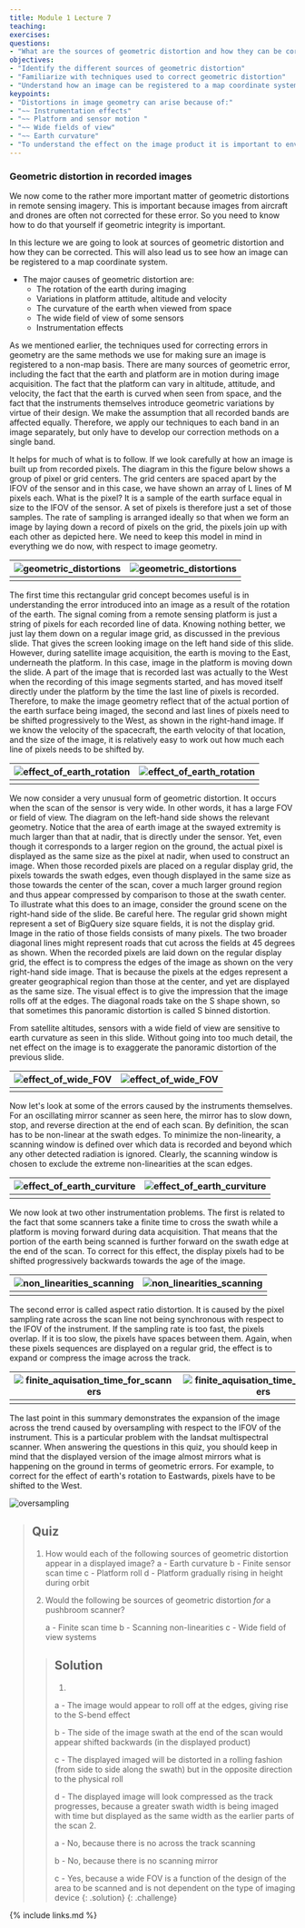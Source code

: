 ```yaml
---
title: Module 1 Lecture 7
teaching: 
exercises:
questions:
- "What are the sources of geometric distortion and how they can be corrected?"
objectives:
- "Identify the different sources of geometric distortion"
- "Familiarize with techniques used to correct geometric distortion"
- "Understand how an image can be registered to a map coordinate system."
keypoints:
- "Distortions in image geometry can arise because of:"
- "~~ Instrumentation effects"
- "~~ Platform and sensor motion "
- "~~ Wide fields of view"
- "~~ Earth curvature"
- "To understand the effect on the image product it is important to envisage the pixels laid down on a rectangular grid.  The result is often opposite to what might be expected.  For example, if the sampling rate across  a scan line is too fast, so that the recorded IF0Vs overlap, the recorded image ls too broad, not too narrow"
---
```


### Geometric distortion in recorded images

We now come to the rather more important matter of geometric distortions in remote sensing imagery. This is important because images from aircraft and drones are often not corrected for these error. So you need to know how to do that yourself if geometric integrity is important. 

In this lecture we are going to look at sources of geometric distortion and how they can be corrected. This will also lead us to see how an image can be registered to a map coordinate system.

 

- The major causes of geometric distortion are:
  - The rotation of the earth during imaging
  - Variations in platform attitude, altitude and velocity
  - The curvature of the earth  when viewed from space
  - The wide field of view of some sensors
  - Instrumentation effects

As we mentioned earlier, the techniques used for correcting errors in geometry are the same methods we use for making sure an image is registered to a non-map basis. There are many sources of geometric error, including the fact that the earth and platform are in motion during image acquisition. The fact that the platform can vary in altitude, attitude, and velocity, the fact that the earth is curved when seen from space, and the fact that the instruments themselves introduce geometric variations by virtue of their design. We make the assumption that all recorded bands are affected equally. Therefore, we apply our techniques to each band in an image separately, but only have to develop our correction methods on a single band. 

It helps for much of what is to follow. If we look carefully at how an image is built up from recorded pixels. The diagram in this the figure below shows a group of pixel or grid centers. The grid centers are spaced apart by the IFOV of the sensor and in this case, we have shown an array of L lines of M pixels each. What is the pixel? It is a sample of the earth surface equal in size to the IFOV of the sensor. A set of pixels is therefore just a set of those samples. The rate of sampling is arranged ideally so that when we form an image by laying down a record of pixels on the grid, the pixels join up with each other as depicted here. We need to keep this model in mind in everything we do now, with respect to image geometry. 

| ![geometric_distortions](..\fig\Lec_7\geometric_distortions.gif) | ![geometric_distortions](..\fig\Lec_7\geometric_distortions.png) |
| ------------------------------------------------------------ | ------------------------------------------------------------ |
|                                                              |                                                              |



The first time this rectangular grid concept becomes useful is in understanding the error introduced into an image as a result of the rotation of the earth. The signal coming from a remote sensing platform is just a string of pixels for each recorded line of data. Knowing nothing better, we just lay them down on a regular image grid, as discussed in the previous slide. That gives the screen looking image on the left hand side of this slide. However, during satellite image acquisition, the earth is moving to the East, underneath the platform. In this case, image in the platform is moving down the slide. A part of the image that is recorded last was actually to the West when the recording of this image segments started, and has moved itself directly under the platform by the time the last line of pixels is recorded. Therefore, to make the image geometry reflect that of the actual portion of the earth surface being imaged, the second and last lines of pixels need to be shifted progressively to the West, as shown in the right-hand image. If we know the velocity of the spacecraft, the earth velocity of that location, and the size of the image, it is relatively easy to work out how much each line of pixels needs to be shifted by. 

| ![effect_of_earth_rotation](..\fig\Lec_7\effect_of_earth_rotation.gif) | ![effect_of_earth_rotation](..\fig\Lec_7\effect_of_earth_rotation.png) |
| ------------------------------------------------------------ | ------------------------------------------------------------ |
|                                                              |                                                              |

We now consider a very unusual form of geometric distortion. It occurs when the scan of the sensor is very wide. In other words, it has a large FOV or field of view. The diagram on the left-hand side shows the relevant geometry. Notice that the area of earth image at the swayed extremity is much larger than that at nadir, that is directly under the sensor. Yet, even though it corresponds to a larger region on the ground, the actual pixel is displayed as the same size as the pixel at nadir, when used to construct an image. When those recorded pixels are placed on a regular display grid, the pixels towards the swath edges, even though displayed in the same size as those towards the center of the scan, cover a much larger ground region and thus appear compressed by comparison to those at the swath center. To illustrate what this does to an image, consider the ground scene on the right-hand side of the slide. Be careful here. The regular grid shown might represent a set of BigQuery size square fields, it is not the display grid. Image in the ratio of those fields consists of many pixels. The two broader diagonal lines might represent roads that cut across the fields at 45 degrees as shown. When the recorded pixels are laid down on the regular display grid, the effect is to compress the edges of the image as shown on the very right-hand side image. That is because the pixels at the edges represent a greater geographical region than those at the center, and yet are displayed as the same size. The visual effect is to give the impression that the image rolls off at the edges. The diagonal roads take on the S shape shown, so that sometimes this panoramic distortion is called S binned distortion. 

From satellite altitudes, sensors with a wide field of view are sensitive to earth curvature as seen in this slide. Without going into too much detail, the net effect on the image is to exaggerate the panoramic distortion of the previous slide. 

| ![effect_of_wide_FOV](..\fig\Lec_7\effect_of_wide_FOV.gif) | ![effect_of_wide_FOV](..\fig\Lec_7\effect_of_wide_FOV.png) |
| ---------------------------------------------------------- | ---------------------------------------------------------- |
|                                                            |                                                            |

Now let's look at some of the errors caused by the instruments themselves. For an oscillating mirror scanner as seen here, the mirror has to slow down, stop, and reverse direction at the end of each scan. By definition, the scan has to be non-linear at the swath edges. To minimize the non-linearity, a scanning window is defined over which data is recorded and beyond which any other detected radiation is ignored. Clearly, the scanning window is chosen to exclude the extreme non-linearities at the scan edges. 

| ![effect_of_earth_curviture](..\fig\Lec_7\effect_of_earth_curviture.gif) | ![effect_of_earth_curviture](..\fig\Lec_7\effect_of_earth_curviture.png) |
| ------------------------------------------------------------ | ------------------------------------------------------------ |
|                                                              |                                                              |

We now look at two other instrumentation problems. The first is related to the fact that some scanners take a finite time to cross the swath while a platform is moving forward during data acquisition. That means that the portion of the earth being scanned is further forward on the swath edge at the end of the scan. To correct for this effect, the display pixels had to be shifted progressively backwards towards the age of the image. 

| ![non_linearities_scanning](..\fig\Lec_7\non_linearities_scanning.gif) | ![non_linearities_scanning](..\fig\Lec_7\non_linearities_scanning.png) |
| ------------------------------------------------------------ | ------------------------------------------------------------ |
|                                                              |                                                              |

The second error is called aspect ratio distortion. It is caused by the pixel sampling rate across the scan line not being synchronous with respect to the IFOV of the instrument. If the sampling rate is too fast, the pixels overlap. If it is too slow, the pixels have spaces between them. Again, when these pixels sequences are displayed on a regular grid, the effect is to expand or compress the image across the track. 

| ![finite_aquisation_time_for_scanners](..\fig\Lec_7\finite_aquisation_time_for_scanners.gif) | ![finite_aquisation_time_for_scanners](..\fig\Lec_7\finite_aquisation_time_for_scanners.png) |
| ------------------------------------------------------------ | ------------------------------------------------------------ |
|                                                              |                                                              |

The last point in this summary demonstrates the expansion of the image across the trend caused by oversampling with respect to the IFOV of the instrument. This is a particular problem with the landsat multispectral scanner. When answering the questions in this quiz, you should keep in mind that the displayed version of the image almost mirrors what is happening on the ground in terms of geometric errors. For example, to correct for the effect of earth's rotation to Eastwards, pixels have to be shifted to the West. 

![oversampling](..\fig\Lec_7\oversampling.png)

> ## Quiz
>
> 1. How would each of the following sources of geometric distortion appear in a displayed image?
>    a - Earth curvature
>    b - Finite sensor scan time
>    c - Platform roll
>    d - Platform gradually rising in height during orbit
> 2. Would the following be sources of geometric distortion *for* a pushbroom scanner?
>
>    a - Finite scan time
>    b - Scanning non-linearities
>    c - Wide field of view systems
>
> 
>
> > ## Solution
> >
> > 1. 
> > 
> > a - The image would appear to roll off at the edges, giving rise to the S-bend effect
> > 
> > b - The side of the image swath at the end of the scan would appear shifted backwards (in the displayed product)
> > 
> > c - The displayed imaged will be distorted in a rolling fashion (from side to side along the swath) but in the opposite direction to the physical roll
> > 
> > d - The displayed image will look compressed as the track progresses, because a greater swath width is being imaged with time but displayed as the same width as the earlier parts of the scan
> > 2.
> >
> > a - No, because there is no across the track scanning
> > 
> > b - No, because there is no scanning mirror
> >
> > c - Yes, because a wide FOV is a function of the design of the area to be scanned and is not dependent on the type of imaging device
> {: .solution}
{: .challenge}

{% include links.md %}
